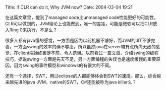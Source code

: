 Title: If CLR can do it, Why JVM now?
Date: 2004-03-04 19:21

在这篇文章里，提到了managed code比unmanaged code性能更好的可能性。
CLR可以做到的，JVM理论上也能做到，唯一的差距，可能是微软可以把CLR放入Ring 0来执行，不是么？

很多人都有java慢的感觉，一方面是因为以前机器不够好，而JVM的JIT不够完善，一方面swing的效率的确不够高，所以虽然java在server端有点所向无敌的感觉，在client端始终裹足不前，令人遗憾。以前看过一篇文章，介绍swing的编程技巧，据说swing一方面是先天不足，另一方面编程的失误也是速度缓慢的重要原因，因为swing的事件模型和windows的有很大的不同。

还有一个选择，SWT，用过eclipse的人都能够体会到SWT的速度。那么，综合越来越先进的java JVM，native的SWT，C#还能被称为java killer么？